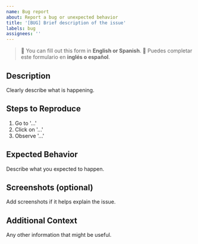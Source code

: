 ```yaml
---
name: Bug report
about: Report a bug or unexpected behavior
title: '[BUG] Brief description of the issue'
labels: bug
assignees: ''
---
```


> 📝 You can fill out this form in **English or Spanish**.
> 📝 Puedes completar este formulario en **inglés o español**.

## Description

Clearly describe what is happening.

## Steps to Reproduce

1. Go to '...'
2. Click on '...'
3. Observe '...'

## Expected Behavior

Describe what you expected to happen.

## Screenshots (optional)

Add screenshots if it helps explain the issue.

## Additional Context

Any other information that might be useful.
